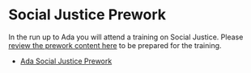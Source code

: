 # Social Justice Prework

In the run up to Ada you will attend a training on Social Justice.  Please [review the prework content here](./Ada-C15-Social-Justice-Prework.pdf) to be prepared for the training.

* [Ada Social Justice Prework](./Ada-C15-Social-Justice-Prework.pdf)


